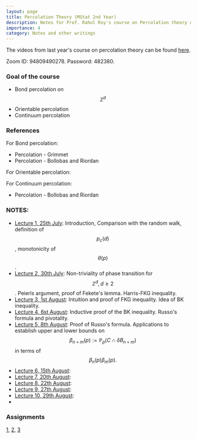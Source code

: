 ```yaml
---
layout: page
title: Percolation Theory (MStat 2nd Year)
description: Notes for Prof. Rahul Roy's course on Percolation theory offered at ISI, Delhi.
importance: 4
category: Notes and other writings
---
```


The videos from last year's course on percolation theory can be found [here](https://youtube.com/playlist?list=PLujNR8hHVus72rcPlcB18zhkwW0tGCjDq&feature=shared).

Zoom ID: 94809490278. Password: 482380.

### Goal of the course
- Bond percolation on $$\mathbb{Z}^d$$
- Orientable percolation
- Continuum percolation

### References 
For Bond percolation:
- Percolation - Grimmet
- Percolation - Bollobas and Riordan
  
For Orientable percolation:


For Continuum percolation:
- Percolation - Bollobas and Riordan

### NOTES:

- [Lecture 1, 25th July](https://ishaan44.github.io/assets/pdf/Lecture1_MS2.pdf): Introduction, Comparison with the random walk, definition of $$p_c(d)$$, monotonicity of $$\theta(p)$$.
- [Lecture 2, 30th July](https://ishaan44.github.io/assets/pdf/Lecture2_MS2.pdf): Non-triviality of phase transition for $$\mathbb{Z}^d, d \geq 2$$. Peierls argument, proof of Fekete's lemma. Harris-FKG inequality. 
- [Lecture 3, 1st August](https://ishaan44.github.io/assets/pdf/Lecture3_MS2.pdf): Intuition and proof of FKG inequality. Idea of BK inequality.
- [Lecture 4, 6st August](https://ishaan44.github.io/assets/pdf/Lecture4_MS2.pdf): Inductive proof of the BK inequality. Russo's formula and pivotality.
- [Lecture 5, 8th August](https://ishaan44.github.io/assets/pdf/Lecture5_MS2.pdf): Proof of Russo's formula. Applications to establish upper and lower bounds on $$\beta_{n+m} 
 (p) := \mathbb{P}_p(C \cap \delta B_{n+m})$$ in terms of $$\beta_{n}(p)\beta_{m}(p).$$
- [Lecture 6, 15th August](https://ishaan44.github.io/assets/pdf/Lecture6_MS2.pdf):
- [Lecture 7, 20th August](https://ishaan44.github.io/assets/pdf/Lecture7_MS2.pdf):
- [Lecture 8, 22th August](https://ishaan44.github.io/assets/pdf/Lecture8_MS2.pdf):
- [Lecture 9, 27th August](https://ishaan44.github.io/assets/pdf/Lecture9_MS2.pdf):
- [Lecture 10, 29th August](https://ishaan44.github.io/assets/pdf/Lecture10_MS2.pdf):
- 

### Assignments
[1](https://ishaan44.github.io/assets/pdf/Assignment_1.pdf), [2](https://ishaan44.github.io/assets/pdf/Assignment_2.pdf), [3](https://ishaan44.github.io/assets/pdf/Assignment_3.pdf)